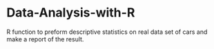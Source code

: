 # Data-Analysis-with-R
R function to preform descriptive statistics on real data set of cars and make a report of the result.
